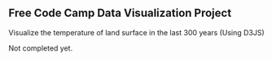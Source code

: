 Free Code Camp Data Visualization Project
-----------------------------------------
Visualize the temperature of land surface in the last 300 years (Using D3JS)

Not completed yet.